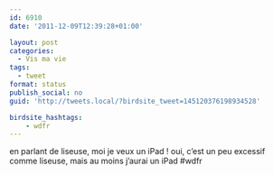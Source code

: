```yaml
---
id: 6910
date: '2011-12-09T12:39:28+01:00'

layout: post
categories:
  - Vis ma vie
tags:
  - tweet
format: status
publish_social: no
guid: 'http://tweets.local/?birdsite_tweet=145120376198934528'

birdsite_hashtags:
    - wdfr
---
```


en parlant de liseuse, moi je veux un iPad ! oui, c’est un peu excessif comme liseuse, mais au moins j’aurai un iPad #wdfr